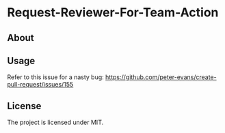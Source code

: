 # Request-Reviewer-For-Team-Action

## About

## Usage
Refer to this issue for a nasty bug: https://github.com/peter-evans/create-pull-request/issues/155

## License
The project is licensed under MIT.
